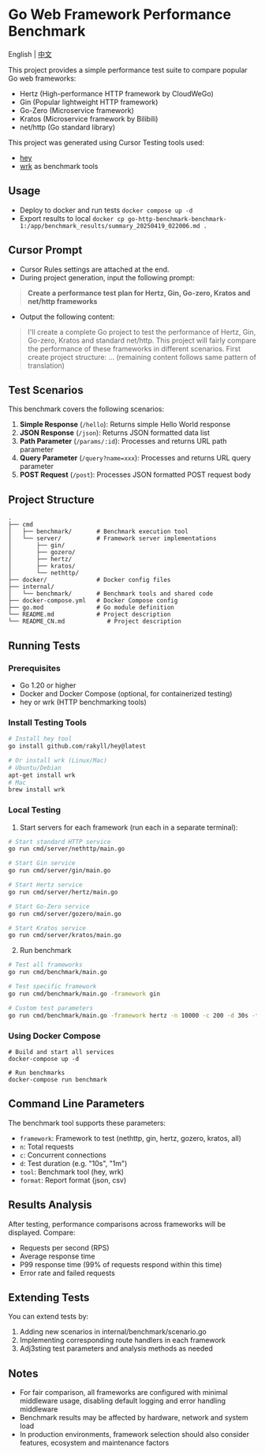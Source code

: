 # Go Web Framework Performance Benchmark

English | [中文](README_CN.md)

This project provides a simple performance test suite to compare popular Go web frameworks:
- Hertz (High-performance HTTP framework by CloudWeGo)
- Gin (Popular lightweight HTTP framework)
- Go-Zero (Microservice framework)
- Kratos (Microservice framework by Bilibili)
- net/http (Go standard library)

This project was generated using Cursor
Testing tools used:
- [hey](https://github.com/rakyll/hey)
- [wrk](https://github.com/wg/wrk) as benchmark tools

## Usage
- Deploy to docker and run tests
```docker compose up -d```
- Export results to local
```docker cp go-http-benchmark-benchmark-1:/app/benchmark_results/summary_20250419_022006.md .```

## Cursor Prompt
- Cursor Rules settings are attached at the end.
- During project generation, input the following prompt:
> **Create a performance test plan for Hertz, Gin, Go-zero, Kratos and net/http frameworks**
- Output the following content:
> I'll create a complete Go project to test the performance of Hertz, Gin, Go-zero, Kratos and standard net/http. This project will fairly compare the performance of these frameworks in different scenarios. First create project structure:
> ... (remaining content follows same pattern of translation)

## Test Scenarios

This benchmark covers the following scenarios:

1. **Simple Response** (`/hello`): Returns simple Hello World response
2. **JSON Response** (`/json`): Returns JSON formatted data list
3. **Path Parameter** (`/params/:id`): Processes and returns URL path parameter
4. **Query Parameter** (`/query?name=xxx`): Processes and returns URL query parameter
5. **POST Request** (`/post`): Processes JSON formatted POST request body

## Project Structure

```
.
├── cmd
│   ├── benchmark/       # Benchmark execution tool
│   └── server/          # Framework server implementations
│       ├── gin/
│       ├── gozero/
│       ├── hertz/
│       ├── kratos/
│       └── nethttp/
├── docker/              # Docker config files
├── internal/
│   └── benchmark/       # Benchmark tools and shared code
├── docker-compose.yml   # Docker Compose config
├── go.mod               # Go module definition
└── README.md            # Project description
└── README_CN.md            # Project description
```

## Running Tests

### Prerequisites

- Go 1.20 or higher
- Docker and Docker Compose (optional, for containerized testing)
- hey or wrk (HTTP benchmarking tools)

### Install Testing Tools

```bash
# Install hey tool
go install github.com/rakyll/hey@latest

# Or install wrk (Linux/Mac)
# Ubuntu/Debian
apt-get install wrk
# Mac
brew install wrk
```

### Local Testing
1. Start servers for each framework (run each in a separate terminal):
```bash
# Start standard HTTP service
go run cmd/server/nethttp/main.go

# Start Gin service
go run cmd/server/gin/main.go

# Start Hertz service
go run cmd/server/hertz/main.go

# Start Go-Zero service
go run cmd/server/gozero/main.go

# Start Kratos service
go run cmd/server/kratos/main.go
```

2. Run benchmark

```bash
# Test all frameworks
go run cmd/benchmark/main.go

# Test specific framework
go run cmd/benchmark/main.go -framework gin

# Custom test parameters
go run cmd/benchmark/main.go -framework hertz -n 10000 -c 200 -d 30s -tool wrk
```

### Using Docker Compose

```
# Build and start all services
docker-compose up -d

# Run benchmarks
docker-compose run benchmark
```

## Command Line Parameters
The benchmark tool supports these parameters:

- `framework`: Framework to test (nethttp, gin, hertz, gozero, kratos, all)
- `n`: Total requests
- `c`: Concurrent connections
- `d`: Test duration (e.g. "10s", "1m")
- `tool`: Benchmark tool (hey, wrk)
- `format`: Report format (json, csv)

## Results Analysis
After testing, performance comparisons across frameworks will be displayed. Compare:

- Requests per second (RPS)
- Average response time
- P99 response time (99% of requests respond within this time)
- Error rate and failed requests

## Extending Tests
You can extend tests by:

1. Adding new scenarios in internal/benchmark/scenario.go
2. Implementing corresponding route handlers in each framework
3. Adj3sting test parameters and analysis methods as needed

## Notes

- For fair comparison, all frameworks are configured with minimal middleware usage, disabling default logging and error handling middleware
- Benchmark results may be affected by hardware, network and system load
- In production environments, framework selection should also consider features, ecosystem and maintenance factors
